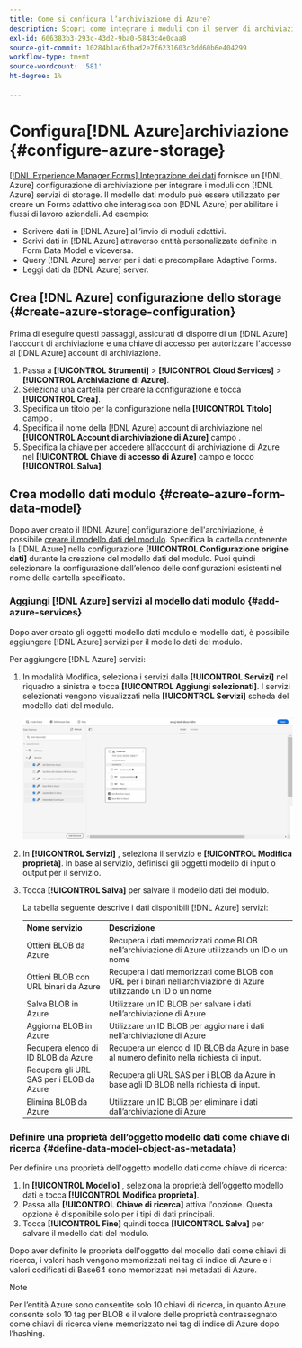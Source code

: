 ```yaml
---
title: Come si configura l’archiviazione di Azure?
description: Scopri come integrare i moduli con il server di archiviazione Azure.
exl-id: 606383b3-293c-43d2-9ba0-5843c4e0caa8
source-git-commit: 10284b1ac6fbad2e7f6231603c3dd60b6e404299
workflow-type: tm+mt
source-wordcount: '581'
ht-degree: 1%

---
```


# Configura[!DNL Azure]archiviazione {#configure-azure-storage}

[[!DNL Experience Manager Forms] Integrazione dei dati](data-integration.md) fornisce un [!DNL Azure] configurazione di archiviazione per integrare i moduli con [!DNL Azure] servizi di storage. Il modello dati modulo può essere utilizzato per creare un Forms adattivo che interagisca con [!DNL Azure] per abilitare i flussi di lavoro aziendali. Ad esempio:

* Scrivere dati in [!DNL Azure] all’invio di moduli adattivi.
* Scrivi dati in [!DNL Azure] attraverso entità personalizzate definite in Form Data Model e viceversa.
* Query [!DNL Azure] server per i dati e precompilare Adaptive Forms.
* Leggi dati da [!DNL Azure] server.

## Crea [!DNL Azure] configurazione dello storage {#create-azure-storage-configuration}

Prima di eseguire questi passaggi, assicurati di disporre di un [!DNL Azure] l&#39;account di archiviazione e una chiave di accesso per autorizzare l&#39;accesso al [!DNL Azure] account di archiviazione.

1. Passa a **[!UICONTROL Strumenti]** > **[!UICONTROL Cloud Services]** > **[!UICONTROL Archiviazione di Azure]**.
1. Seleziona una cartella per creare la configurazione e tocca **[!UICONTROL Crea]**.
1. Specifica un titolo per la configurazione nella **[!UICONTROL Titolo]** campo .
1. Specifica il nome della [!DNL Azure] account di archiviazione nel **[!UICONTROL Account di archiviazione di Azure]** campo .
1. Specifica la chiave per accedere all’account di archiviazione di Azure nel **[!UICONTROL Chiave di accesso di Azure]** campo e tocco **[!UICONTROL Salva]**.

## Crea modello dati modulo {#create-azure-form-data-model}

Dopo aver creato il [!DNL Azure] configurazione dell&#39;archiviazione, è possibile [creare il modello dati del modulo](create-form-data-models.md). Specifica la cartella contenente la [!DNL Azure] nella configurazione **[!UICONTROL Configurazione origine dati]** durante la creazione del modello dati del modulo. Puoi quindi selezionare la configurazione dall’elenco delle configurazioni esistenti nel nome della cartella specificato.

### Aggiungi [!DNL Azure] servizi al modello dati modulo {#add-azure-services}

Dopo aver creato gli oggetti modello dati modulo e modello dati, è possibile aggiungere [!DNL Azure] servizi per il modello dati del modulo.

Per aggiungere [!DNL Azure] servizi:

1. In modalità Modifica, seleziona i servizi dalla **[!UICONTROL Servizi]** nel riquadro a sinistra e tocca **[!UICONTROL Aggiungi selezionati]**. I servizi selezionati vengono visualizzati nella **[!UICONTROL Servizi]** scheda del modello dati del modulo.

   ![Aggiungi servizi selezionati](assets/select-services.png)

1. In **[!UICONTROL Servizi]** , seleziona il servizio e **[!UICONTROL Modifica proprietà]**. In base al servizio, definisci gli oggetti modello di input o output per il servizio.

1. Tocca **[!UICONTROL Salva]** per salvare il modello dati del modulo.

   La tabella seguente descrive i dati disponibili [!DNL Azure] servizi:

   <table>
    <tbody>
     <tr>
      <th><strong>Nome servizio</strong></th>
      <th><strong>Descrizione</strong></th>
     </tr>
     <tr>
      <td>Ottieni BLOB da Azure</td>
      <td>Recupera i dati memorizzati come BLOB nell’archiviazione di Azure utilizzando un ID o un nome</td>
     </tr>
     <tr>
      <td>Ottieni BLOB con URL binari da Azure</td>
      <td>Recupera i dati memorizzati come BLOB con URL per i binari nell’archiviazione di Azure utilizzando un ID o un nome</td>
     </tr>
     <tr>
      <td>Salva BLOB in Azure</td>
      <td>Utilizzare un ID BLOB per salvare i dati nell’archiviazione di Azure</td>
     </tr>
     <tr>
      <td>Aggiorna BLOB in Azure</td>
      <td>Utilizzare un ID BLOB per aggiornare i dati nell’archiviazione di Azure</td>
     </tr>
     <tr>
      <td>Recupera elenco di ID BLOB da Azure</td>
      <td>Recupera un elenco di ID BLOB da Azure in base al numero definito nella richiesta di input.</td>
     </tr>
     <tr>
      <td>Recupera gli URL SAS per i BLOB da Azure</td>
      <td>Recupera gli URL SAS per i BLOB da Azure in base agli ID BLOB nella richiesta di input.</td>
     </tr>
     <tr>
      <td>Elimina BLOB da Azure</td>
      <td>Utilizzare un ID BLOB per eliminare i dati dall’archiviazione di Azure</td>
     </tr>
    </tbody>
   </table>

### Definire una proprietà dell’oggetto modello dati come chiave di ricerca {#define-data-model-object-as-metadata}

Per definire una proprietà dell&#39;oggetto modello dati come chiave di ricerca:

1. In **[!UICONTROL Modello]** , seleziona la proprietà dell’oggetto modello dati e tocca **[!UICONTROL Modifica proprietà]**.
1. Passa alla **[!UICONTROL Chiave di ricerca]** attiva l&#39;opzione. Questa opzione è disponibile solo per i tipi di dati principali.
1. Tocca **[!UICONTROL Fine]** quindi tocca **[!UICONTROL Salva]** per salvare il modello dati del modulo.

Dopo aver definito le proprietà dell&#39;oggetto del modello dati come chiavi di ricerca, i valori hash vengono memorizzati nei tag di indice di Azure e i valori codificati di Base64 sono memorizzati nei metadati di Azure.

>[!NOTE]
>
>Per l’entità Azure sono consentite solo 10 chiavi di ricerca, in quanto Azure consente solo 10 tag per BLOB e il valore delle proprietà contrassegnato come chiavi di ricerca viene memorizzato nei tag di indice di Azure dopo l’hashing.
